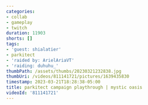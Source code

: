 ```yaml
---
categories:
- collab
- gameplay
- twitch
duration: 11903
shorts: []
tags:
- 'guest: shialatier'
- parkitect
- 'raided by: ArielAriaVT'
- 'raiding: duhuhu_'
thumbPath: /assets/thumbs/20230321232838.jpg
thumbUri: /videos/811141721/pictures/1639435830
timestamp: 2023-03-21T18:28:38-05:00
title: parkitect campaign playthrough | mystic oasis
videoId: '811141721'
---
```


